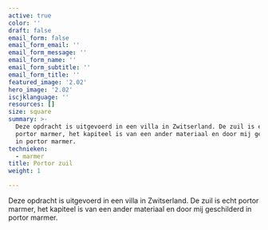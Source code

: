 ```yaml
---
active: true
color: ''
draft: false
email_form: false
email_form_email: ''
email_form_message: ''
email_form_name: ''
email_form_subtitle: ''
email_form_title: ''
featured_image: '2.02'
hero_image: '2.02'
iscjklanguage: ''
resources: []
size: square
summary: >-
  Deze opdracht is uitgevoerd in een villa in Zwitserland. De zuil is echt
  portor marmer, het kapiteel is van een ander materiaal en door mij geschilderd
  in portor marmer. 
technieken:
  - marmer
title: Portor zuil
weight: 1

---
```


Deze opdracht is uitgevoerd in een villa in Zwitserland. De zuil is echt portor marmer, het kapiteel is van een ander materiaal en door mij geschilderd in portor marmer. 